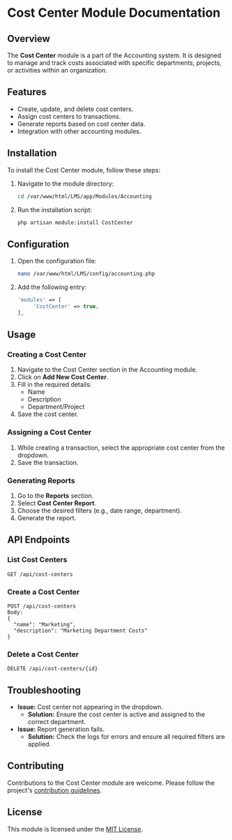 # Cost Center Module Documentation

## Overview

The **Cost Center** module is a part of the Accounting system. It is designed to manage and track costs associated with specific departments, projects, or activities within an organization.

## Features

-   Create, update, and delete cost centers.
-   Assign cost centers to transactions.
-   Generate reports based on cost center data.
-   Integration with other accounting modules.

## Installation

To install the Cost Center module, follow these steps:

1. Navigate to the module directory:
    ```bash
    cd /var/www/html/LMS/app/Modules/Accounting
    ```
2. Run the installation script:
    ```bash
    php artisan module:install CostCenter
    ```

## Configuration

1. Open the configuration file:
    ```bash
    nano /var/www/html/LMS/config/accounting.php
    ```
2. Add the following entry:
    ```php
    'modules' => [
         'CostCenter' => true,
    ],
    ```

## Usage

### Creating a Cost Center

1. Navigate to the Cost Center section in the Accounting module.
2. Click on **Add New Cost Center**.
3. Fill in the required details:
    - Name
    - Description
    - Department/Project
4. Save the cost center.

### Assigning a Cost Center

1. While creating a transaction, select the appropriate cost center from the dropdown.
2. Save the transaction.

### Generating Reports

1. Go to the **Reports** section.
2. Select **Cost Center Report**.
3. Choose the desired filters (e.g., date range, department).
4. Generate the report.

## API Endpoints

### List Cost Centers

```http
GET /api/cost-centers
```

### Create a Cost Center

```http
POST /api/cost-centers
Body:
{
  "name": "Marketing",
  "description": "Marketing Department Costs"
}
```

### Delete a Cost Center

```http
DELETE /api/cost-centers/{id}
```

## Troubleshooting

-   **Issue:** Cost center not appearing in the dropdown.
    -   **Solution:** Ensure the cost center is active and assigned to the correct department.
-   **Issue:** Report generation fails.
    -   **Solution:** Check the logs for errors and ensure all required filters are applied.

## Contributing

Contributions to the Cost Center module are welcome. Please follow the project's [contribution guidelines](../../CONTRIBUTING.md).

## License

This module is licensed under the [MIT License](../../LICENSE).
